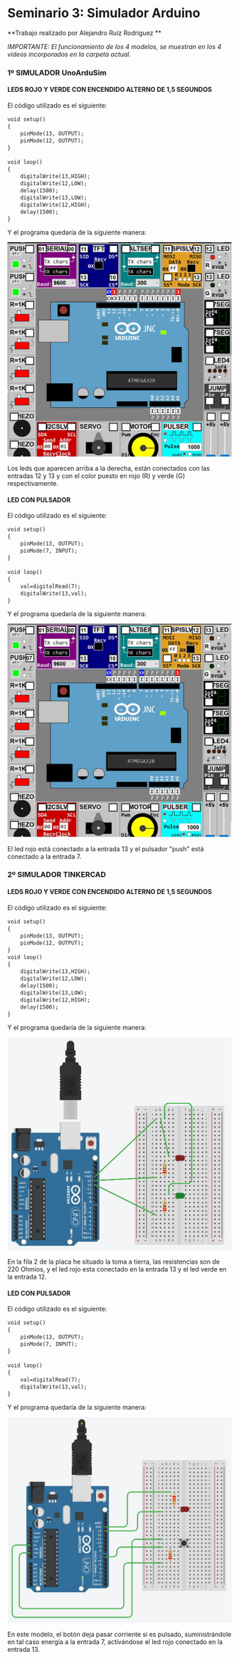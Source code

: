 # Seminario 3: Simulador Arduino

**Trabajo realizado por Alejandro Ruíz Rodríguez **

*IMPORTANTE: El funcionamiento de los 4 modelos, se muestran en los 4 videos incorporados en la carpeta actual.*

### 1º SIMULADOR UnoArduSim

#### LEDS ROJO Y VERDE CON ENCENDIDO ALTERNO DE 1,5 SEGUNDOS

El código utilizado es el siguiente:

~~~~
void setup()
{
	pinMode(13, OUTPUT);
	pinMode(12, OUTPUT);
}

void loop()
{
	digitalWrite(13,HIGH);
	digitalWrite(12,LOW);
	delay(1500);
	digitalWrite(13,LOW);
	digitalWrite(12,HIGH);
	delay(1500);
}
~~~~

Y el programa quedaría de la siguiente manera:

![Imagen ejercicio 1](./Capturas/2eje1.jpg)

Los leds que aparecen arriba a la derecha, están conectados con las entradas 12 y 13 y con el color puesto en rojo (R) y verde (G) respectivamente.

#### LED CON PULSADOR

El código utilizado es el siguiente:

~~~~
void setup()
{
	pinMode(13, OUTPUT);
	pinMode(7, INPUT);
}

void loop()
{
	val=digitalRead(7);
	digitalWrite(13,val);
}
~~~~

Y el programa quedaría de la siguiente manera:

![Imagen ejercicio 2](./Capturas/2eje2.jpg)

El led rojo está conectado a la entrada 13 y el pulsador "push" está conectado a la entrada 7.



### 2º SIMULADOR TINKERCAD

#### LEDS ROJO Y VERDE CON ENCENDIDO ALTERNO DE 1,5 SEGUNDOS

El código utilizado es el siguiente:

~~~~
void setup()
{
	pinMode(13, OUTPUT);
	pinMode(12, OUTPUT);
}
void loop()
{
	digitalWrite(13,HIGH);
	digitalWrite(12,LOW);
	delay(1500);
	digitalWrite(13,LOW);
	digitalWrite(12,HIGH);
	delay(1500);
}
~~~~

Y el programa quedaría de la siguiente manera:

![Imagen ejercicio 1](./Capturas/ejer1.jpg)

En la fila 2 de la placa he situado la toma a tierra, las resistencias son de 220 Ohmios, y el led rojo esta conectado en la entrada 13 y el led verde en la entrada 12.

#### LED CON PULSADOR

El código utilizado es el siguiente:

~~~~
void setup()
{
	pinMode(13, OUTPUT);
	pinMode(7, INPUT);
}

void loop()
{
	val=digitalRead(7);
	digitalWrite(13,val);
}
~~~~

Y el programa quedaría de la siguiente manera:

![Imagen ejercicio 2](./Capturas/ejer2.jpg)

En este modelo, el botón deja pasar corriente si es pulsado, suministrándole en tal caso energía a la entrada 7, activándose el led rojo conectado en la entrada 13.